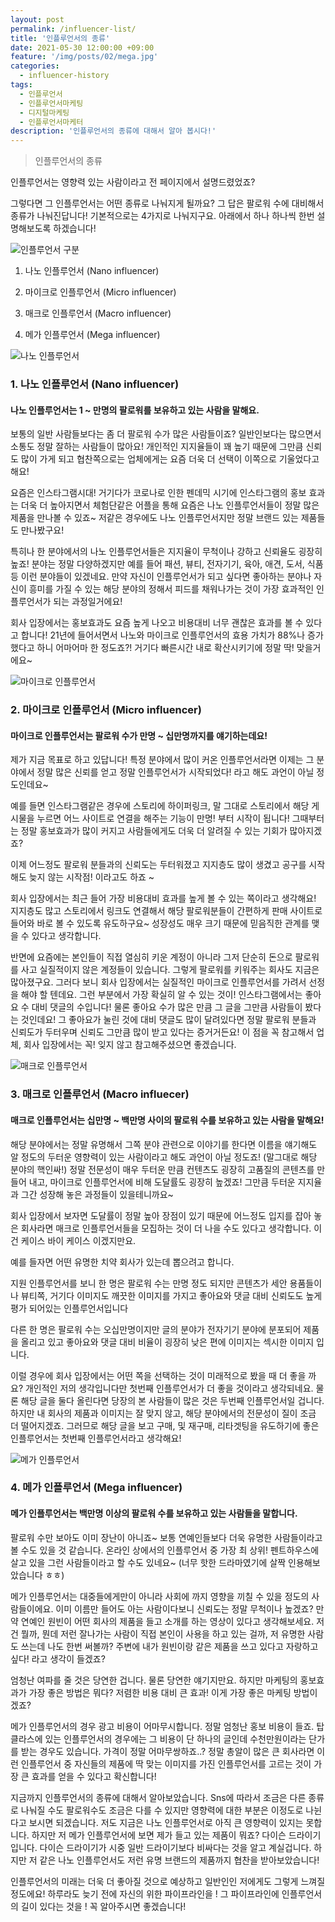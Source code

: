 ```yaml
---
layout: post
permalink: /influencer-list/
title: '인플루언서의 종류'
date: 2021-05-30 12:00:00 +09:00
feature: '/img/posts/02/mega.jpg'
categories:
  - influencer-history
tags:
  - 인플루언서
  - 인플루언서마케팅
  - 디지털마케팅
  - 인플루언서마케터
description: '인플루언서의 종류에 대해서 알아 봅시다!'
---
```



> 인플루언서의 종류

인플루언서는 영향력 있는 사람이라고 전 페이지에서 설명드렸었죠?

그렇다면 그 인플루언서는 어떤 종류로 나눠지게 될까요?  그 답은 팔로워 수에 대비해서 종류가 나눠진답니다! 기본적으로는 4가지로 나눠지구요. 아래에서 하나 하나씩 한번 설명해보도록 하겠습니다!

![인플루언서 구분](/img/posts/02/influencer-stats.jpg)

1. 나노 인플루언서 (Nano influencer)

2. 마이크로 인플루언서 (Micro influencer)

3. 매크로 인플루언서 (Macro influencer)

4. 메가 인플루언서 (Mega influencer)





![나노 인플루언서](/img/posts/02/nano.jpg)

### 1. 나노 인플루언서 (Nano influencer)

#### 나노 인플루언서는 1 ~ 만명의 팔로워를 보유하고 있는 사람을 말해요.  

보통의 일반 사람들보다는 좀 더 팔로워 수가 많은 사람들이죠? 일반인보다는 많으면서 소통도 정말 잘하는 사람들이 많아요! 개인적인 지지율들이 꽤 높기 때문에 그만큼 신뢰도 많이 가게 되고 협찬쪽으로는 업체에게는 요즘 더욱 더 선택이 이쪽으로 기울었다고 해요!

요즘은 인스타그램시대! 거기다가 코로나로 인한 펜데믹 시기에 인스타그램의 홍보 효과는 더욱 더 높아지면서 체험단같은 어플을 통해 요즘은 나노 인플루언서들이 정말 많은 제품을 만나볼 수 있죠~ 저같은 경우에도 나노 인플루언서지만 정말 브랜드 있는 제품들도 만나봤구요!  

특히나 한 분야에서의 나노 인플루언서들은 지지율이 무척이나 강하고 신뢰율도 굉장히 높죠! 분야는 정말 다양하겠지만 예를 들어 패션, 뷰티, 전자기기, 육아, 애견, 도서, 식품 등 이런 분야들이 있겠네요. 만약 자신이 인플루언서가 되고 싶다면 좋아하는 분야나 자신이 흥미를 가질 수 있는 해당 분야의 정해서 피드를 채워나가는 것이 가장 효과적인 인플루언서가 되는 과정일거에요!

회사 입장에서는 홍보효과도 요즘 높게 나오고 비용대비 너무 괜찮은 효과를 볼 수 있다고 합니다! 21년에 들어서면서 나노와 마이크로 인플루언서의 효용 가치가 88%나 증가했다고 하니 어마어마 한 정도죠?! 거기다 빠른시간 내로 확산시키기에 정말 딱! 맞을거에요~  



![마이크로 인플루언서](/img/posts/02/micro.jpg)

### 2. 마이크로 인플루언서 (Micro influencer)

#### 마이크로 인플루언서는 팔로워 수가 만명 ~ 십만명까지를 얘기하는데요!  

제가 지금 목표로 하고 있답니다! 특정 분야에서 많이 커온 인플루언서라면 이제는 그 분야에서 정말 많은 신뢰를 얻고 정말 인플루언서가 시작되었다! 라고 해도 과언이 아닐 정도인데요~

예를 들면 인스타그램같은 경우에 스토리에 하이퍼링크, 말 그대로 스토리에서 해당 게시물을 누르면 어느 사이트로 연결을 해주는 기능이 만명! 부터 시작이 됩니다! 그때부터는 정말 홍보효과가 많이 커지고 사람들에게도 더욱 더 알려질 수 있는 기회가 많아지겠죠?  

이제 어느정도 팔로워 분들과의 신뢰도는 두터워졌고 지지층도 많이 생겼고 공구를 시작해도 늦지 않는 시작점! 이라고도 하죠 ~  

회사 입장에서는 최근 들어 가장 비용대비 효과를 높게 볼 수 있는 쪽이라고 생각해요! 지지층도 많고 스토리에서 링크도 연결해서 해당 팔로워분들이 간편하게 판매 사이트로 들어와 바로 볼 수 있도록 유도하구요~ 성장성도 매우 크기 때문에 믿음직한 관계를 맺을 수 있다고 생각합니다.  

반면에 요즘에는 본인들이 직접 열심히 키운 계정이 아니라 그저 단순히 돈으로 팔로워를 사고 실질적이지 않은 계정들이 있습니다. 그렇게 팔로워를 키워주는 회사도 지금은 많아졌구요. 그러다 보니 회사 입장에서는 실질적인 마이크로 인플루언서를 가려서 선정을 해야 할 텐데요. 그런 부분에서 가장 확실히 알 수 있는 것이! 인스타그램에서는 좋아요 수 대비 댓글의 수입니다! 물론 좋아요 수가 많은 만큼 그 글을 그만큼 사람들이 봤다는 것인데요! 그 좋아요가 눌린 것에 대비 댓글도 많이 달려있다면 정말 팔로워 분들과 신뢰도가 두터우며 신뢰도 그만큼 많이 받고 있다는 증거거든요! 이 점을 꼭 참고해서 업체, 회사 입장에서는 꼭! 잊지 않고 참고해주셨으면 좋겠습니다.





![매크로 인플루언서](/img/posts/02/macro.jpg)

### 3. 매크로 인플루언서 (Macro influecer)

#### 매크로 인플루언서는 십만명 ~ 백만명 사이의 팔로워 수를 보유하고 있는 사람을 말해요!  

해당 분야에서는 정말 유명해서 그쪽 분야 관련으로 이야기를 한다면 이름을 얘기해도 알 정도의 두터운 영향력이 있는 사람이라고 해도 과언이 아닐 정도죠! (말그대로 해당 분야의 핵인싸!) 정말 전문성이 매우 두터운 만큼 컨텐츠도 굉장히 고품질의 콘텐츠를 만들어 내고, 마이크로 인플루언서에 비해 도달률도 굉장히 높겠죠! 그만큼 두터운 지지율과 그간 성장해 놓은 과정들이 있을테니까요~  

회사 입장에서 보자면 도달률이 정말 높아 장점이 있기 때문에 어느정도 입지를 잡아 놓은 회사라면 매크로 인플루언서들을 모집하는 것이 더 나을 수도 있다고 생각합니다. 이건 케이스 바이 케이스 이겠지만요.  

예를 들자면 어떤 유명한 치약 회사가 있는데 뽑으려고 합니다.  

지원 인플루언서를 보니 한 명은 팔로워 수는 만명 정도 되지만 콘텐츠가 세안 용품들이나 뷰티쪽, 거기다 이미지도 깨끗한 이미지를 가지고 좋아요와 댓글 대비 신뢰도도 높게 평가 되어있는 인플루언서입니다

다른 한 명은 팔로워 수는 오십만명이지만 글의 분야가 전자기기 분야에 분포되어 제품을 올리고 있고 좋아요와 댓글 대비 비율이 굉장히 낮은 편에 이미지는 섹시한 이미지 입니다.

이럴 경우에 회사 입장에서는 어떤 쪽을 선택하는 것이 미래적으로 봤을 때 더 좋을 까요? 개인적인 저의 생각입니다만 첫번째 인플루언서가 더 좋을 것이라고 생각되네요. 물론 해당 글을 둘다 올린다면 당장의 본 사람들이 많은 것은 두번째 인플루언서일 겁니다. 하지만 내 회사의 제품과 이미지는 잘 맞지 않고, 해당 분야에서의 전문성이 질이 조금 더 떨어지겠죠. 그러므로 해당 글을 보고 구매, 및 재구매, 리타겟팅을 유도하기에 좋은 인플루언서는 첫번째 인플루언서라고 생각해요!   



![메가 인플루언서](/img/posts/02/mega.jpg)

### 4. 메가 인플루언서 (Mega influencer)

#### 메가 인플루언서는 백만명 이상의 팔로워 수를 보유하고 있는 사람들을 말합니다.  

팔로워 수만 보아도 이미 장난이 아니죠~ 보통 연예인들보다 더욱 유명한 사람들이라고 볼 수도 있을 것 같습니다. 온라인 상에서의 인플루언서 중 가장 최 상위! 펜트하우스에 살고 있을 그런 사람들이라고 할 수도 있네요~ (너무 핫한 드라마였기에 살짝 인용해보았습니다 ㅎㅎ)

메가 인플루언서는 대중들에게만이 아니라 사회에 까지 영향을 끼칠 수 있을 정도의 사람들이에요. 이미 이름만 들어도 아는 사람이다보니 신뢰도는 정말 무척이나 높겠죠? 만약 연예인 원빈이 어떤 회사의 제품을 들고 소개를 하는 영상이 있다고 생각해보세요. 저건 뭘까, 뭔데 저런 잘나가는 사람이 직접 본인이 사용을 하고 있는 걸까, 저 유명한 사람도 쓰는데 나도 한번 써볼까? 주변에 내가 원빈이랑 같은 제품을 쓰고 있다고 자랑하고 싶다! 라고 생각이 들겠죠?

엄청난 여파를 줄 것은 당연한 겁니다. 물론 당연한 얘기지만요. 하지만 마케팅의 홍보효과가 가장 좋은 방법은 뭐다? 저렴한 비용 대비 큰 효과! 이게 가장 좋은 마케팅 방법이겠죠?

메가 인플루언서의 경우 광고 비용이 어마무시합니다. 정말 엄청난 홍보 비용이 들죠. 탑 클라스에 있는 인플루언서의 경우에는 그 비용이 단 하나의 글인데 수천만원이라는 단가를 받는 경우도 있습니다. 가격이 정말 어마무쌍하죠..? 정말 총알이 많은 큰 회사라면 이런 인플루언서 중 자신들의 제품에 딱 맞는 이미지를 가진 인플루언서를 고르는 것이 가장 큰 효과를 얻을 수 있다고 확신합니다!



지금까지 인플루언서의 종류에 대해서 알아보았습니다. Sns에 따라서 조금은 다른 종류로 나눠질 수도 팔로워수도 조금은 다를 수 있지만 영향력에 대한 부분은 이정도로 나뉜다고 보시면 되겠습니다. 저도 지금은 나노 인플루언서로 아직 큰 영향력이 있지는 못합니다. 하지만 저 메가 인플루언서에 보면 제가 들고 있는 제품이 뭐죠? 다이슨 드라이기입니다. 다이슨 드라이기가 시중 일반 드라이기보다 비싸다는 것을 알고 계실겁니다. 하지만 저 같은 나노 인플루언서도 저런 유명 브랜드의 제품까지 협찬을 받아보았습니다!  

인플루언서의 미래는 더욱 더 좋아질 것으로 예상하고 일반인인 저에게도 그렇게 느껴질 정도에요! 하루라도 늦기 전에 자신의 위한 파이프라인을 ! 그 파이프라인에 인플루언서의 길이 있다는 것을 ! 꼭 알아주시면 좋겠습니다!
